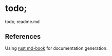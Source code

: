 # todo;

todo; readme.md

## References

Using [rust md-book](https://github.com/rust-lang/mdBook) for documentation generation.
